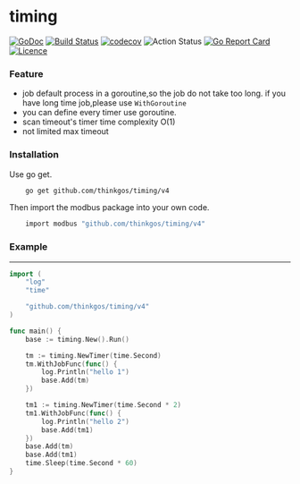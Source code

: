 # timing  
[![GoDoc](https://godoc.org/github.com/thinkgos/timing?status.svg)](https://godoc.org/github.com/thinkgos/timing)
[![Build Status](https://travis-ci.org/thinkgos/timing.svg?branch=master)](https://travis-ci.org/thinkgos/timing)
[![codecov](https://codecov.io/gh/thinkgos/timing/branch/master/graph/badge.svg)](https://codecov.io/gh/thinkgos/timing)
![Action Status](https://github.com/thinkgos/timing/workflows/Go/badge.svg)
[![Go Report Card](https://goreportcard.com/badge/github.com/thinkgos/timing)](https://goreportcard.com/report/github.com/thinkgos/timing)
[![Licence](https://img.shields.io/github/license/thinkgos/timing)](https://raw.githubusercontent.com/thinkgos/timing/master/LICENSE)  

### Feature
 - job default process in a goroutine,so the job do not take too long. if you have long time job,please use `WithGoroutine`
 - you can define every timer use goroutine.
 - scan timeout's timer time complexity O(1)
 - not limited max timeout
 
### Installation

Use go get.
```bash
    go get github.com/thinkgos/timing/v4
```

Then import the modbus package into your own code.
```bash
    import modbus "github.com/thinkgos/timing/v4"
```

### Example

---

```go
import (
	"log"
	"time"

	"github.com/thinkgos/timing/v4"
)

func main() {
	base := timing.New().Run()

	tm := timing.NewTimer(time.Second)
	tm.WithJobFunc(func() {
		log.Println("hello 1")
		base.Add(tm)
	})

	tm1 := timing.NewTimer(time.Second * 2)
	tm1.WithJobFunc(func() {
		log.Println("hello 2")
		base.Add(tm1)
	})
	base.Add(tm)
	base.Add(tm1)
	time.Sleep(time.Second * 60)
}

```

    
 